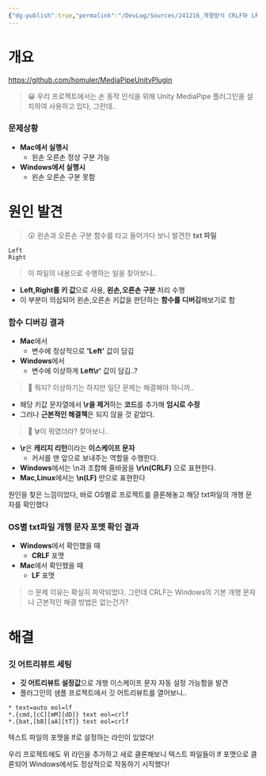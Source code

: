 ```yaml
---
{"dg-publish":true,"permalink":"/DevLog/Sources/241216_개행방식 CRLF와 LF로 인한 플러그인 버그/","noteIcon":"","created":"2024-12-16T23:10:08.000+09:00","updated":"2025-07-20T02:49:56.114+09:00"}
---
```


# 개요
https://github.com/homuler/MediaPipeUnityPlugin

> 😀 우리 프로젝트에서는 손 동작 인식을 위해 Unity MediaPipe 플러그인을 설치하여 사용하고 있다, 그런데..

### 문제상황
* **Mac에서 실행시**
	* 왼손 오른손 정상 구분 가능
* **Windows에서 실행시**
	* 왼손 오른손 구분 못함
# 원인 발견

> 😲 왼손과 오른손 구분 함수를 타고 들어가다 보니 발견한 **txt 파일**
	
``` 
Left
Right

```

 > 이 파일의 내용으로 수행하는 일을 찾아보니..
* **Left,Right를 키 값**으로 사용, **왼손,오른손 구분** 처리 수행
* 이 부분이 의심되어 왼손,오른손 키값을 판단하는 **함수를 디버깅**해보기로 함

### 함수 디버깅 결과
* **Mac**에서
	* 변수에 정상적으로 **'Left'** 값이 담김
* **Windows**에서
	* 변수에 이상하게 **Left\r'** 값이 담김..?

> 🤨 뭐지? 이상하기는 하지만 일단 문제는 해결해야 하니까..

* 해당 키값 문자열에서 **\r을 제거**하는 **코드**를 추가해 **임시로 수정**
* 그러나 **근본적인 해결책**은 되지 않을 것 같았다.

> 🤔 **\r**이 뭐였더라? 찾아보니..

* **\r**은 **캐리지 리턴**이라는 **이스케이프 문자**
	* 커서를 맨 앞으로 보내주는 역할을 수행한다.
* **Windows**에서는 \n과 조합해 줄바꿈을 **\r\n(CRLF)** 으로 표현한다.
* **Mac,Linux**에서는 **\n(LF)** 만으로 표현한다

원인을 찾은 느낌이었다, 바로 OS별로 프로젝트를 클론해놓고 해당 txt파일의 개행 문자를 확인했다

### OS별 txt파일 개행 문자 포맷 확인 결과
* **Windows**에서 확인했을 때
	* **CRLF** 포맷
* **Mac**에서 확인했을 때
	* **LF** 포맷

> 🙄 문제 이유는 확실히 파악되었다. 그런데 CRLF는 Windows의 기본 개행 문자니 근본적인 해결 방법은 없는건가?
# 해결
### 깃 어트리뷰트 세팅
* **깃 어트리뷰트 설정값**으로 개행 이스케이프 문자 자동 설정 가능함을 발견
* 플러그인의 샘플 프로젝트에서 깃 어트리뷰트를 열어보니..
``` 
* text=auto eol=lf
*.{cmd,[cC][mM][dD]} text eol=crlf
*.{bat,[bB][aA][tT]} text eol=crlf
```

텍스트 파일의 포맷을 lf로 설정하는 라인이 있었다!

우리 프로젝트에도 위 라인을 추가하고 새로 클론해보니 텍스트 파일들이 lf 포맷으로 클론되어 Windows에서도 정상적으로 작동하기 시작했다!

